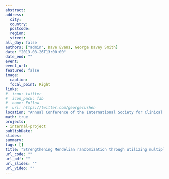 ```yaml
---
abstract: 
address:
  city: 
  country: 
  postcode: 
  region: 
  street: 
all_day: false
authors: ["admin", Dave Evans, George Davey Smith]
date: "2013-08-26T13:00:00"
date_end: ""
event: 
event_url: 
featured: false
image:
  caption: 
  focal_point: Right
links:
#- icon: twitter
#  icon_pack: fab
#  name: Follow
#  url: https://twitter.com/georgecushen
location: "Annual Conference of the International Society for Clinical Biostatistics, Munich, Germany"
math: true
projects:
- internal-project
publishDate: 
slides: 
summary: 
tags: []
title: "Strengthening Mendelian randomization through utilizing multiple independent paired combinations of genetic variants to evaluate potential pleiotropy"
url_code: ""
url_pdf: ""
url_slides: ""
url_video: ""
---
```


